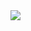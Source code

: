 <img src="https://thumbs.gfycat.com/EdibleAnotherAsp-size_restricted.gif" style="margin: 0 auto; display: block;"/>
